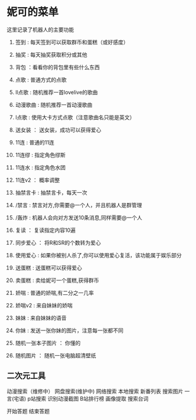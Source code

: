 # 妮可的菜单

这里记录了机器人的主要功能

1. 签到 : 每天签到可以获取群币和蛋糕（或好感度）
2. 抽奖 : 每天抽奖获取积分或其他
3. 背包 ：看看你的背包里有些什么东西
4. 点歌 : 普通方式的点歌
5. ll点歌 : 随机推荐一首lovelive的歌曲
6. 动漫歌曲 : 随机推荐一首动漫歌曲
7. l点歌 : 使用大卡方式点歌（注意歌曲名只能是英文）
8. 送女装 ： 送女装，成功可以获得爱心

9. 11连 : 普通的11连
10. 11连缪 : 指定角色缪斯
11. 11连水 : 指定角色水团
12. 11连v2 ： 概率调整

13. 抽禁言卡 : 抽禁言卡，每天一次
14. /禁言 : 禁言对方,你需要@一个人，并且机器人是群管理
15. /轰炸 : 机器人会向对方发送10条消息,同样需要@一个人
16. 复读 ： 复读指定内容10遍

17. 同步爱心 ： 将R和SR的个数转为爱心
18. 使用爱心 : 如果你被别人杀了,你可以使用爱心复活，该功能属于娱乐部分
19. 送蛋糕 : 送蛋糕可以获得爱心
20. 卖蛋糕 : 卖给妮可一个蛋糕,获得群币

21. 娇喘 : 普通的娇喘,有二分之一几率
22. 娇喘v2 : 来自妹妹的娇喘
23. 妹妹 : 来自妹妹的语音
24. 你妹 : 发送一张你妹的图片，注意每一张都不同
25. 随机一张本子图片 ： 你懂的
26. 随机图片 ： 随机一张电脑超清壁纸

## 二次元工具

动漫搜索（维修中）
网盘搜索(维护中)
网络搜索
本地搜索
新番列表
搜索图片
一言(宅语)
p站搜索
识别动漫截图
B站排行榜
画像提取
搜索台词

开始答题
结束答题

